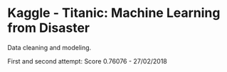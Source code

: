 # Kaggle - Titanic: Machine Learning from Disaster
Data cleaning and modeling.

First and second attempt: Score 0.76076 - 27/02/2018



